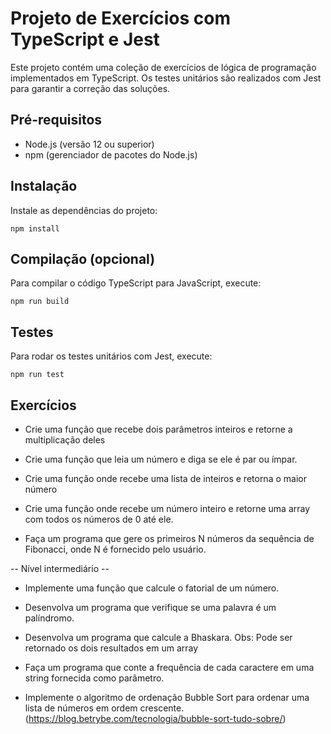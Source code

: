 # Projeto de Exercícios com TypeScript e Jest

Este projeto contém uma coleção de exercícios de lógica de programação implementados em TypeScript. Os testes unitários são realizados com Jest para garantir a correção das soluções.


## Pré-requisitos

- Node.js (versão 12 ou superior)
- npm (gerenciador de pacotes do Node.js)

## Instalação

Instale as dependências do projeto:
``` 
npm install
```

## Compilação (opcional)
Para compilar o código TypeScript para JavaScript, execute:
```
npm run build
```

## Testes
Para rodar os testes unitários com Jest, execute:
```
npm run test
```

## Exercícios

* Crie uma função que recebe dois parâmetros inteiros e retorne a multiplicação deles

* Crie uma função que leia um número e diga se ele é par ou ímpar.

* Crie uma função onde recebe uma lista de inteiros e retorna o maior número

* Crie uma função onde recebe um número inteiro e retorne uma array com todos os números de 0 até ele.

* Faça um programa que gere os primeiros N números da sequência de Fibonacci, onde N é fornecido pelo usuário.

--  Nível intermediário --

* Implemente uma função que calcule o fatorial de um número.

* Desenvolva um programa que verifique se uma palavra é um palíndromo.

* Desenvolva um programa que calcule a Bhaskara. Obs: Pode ser retornado os dois resultados em um array 

* Faça um programa que conte a frequência de cada caractere em uma string fornecida como parâmetro.

* Implemente o algoritmo de ordenação Bubble Sort para ordenar uma lista de números em ordem crescente. (https://blog.betrybe.com/tecnologia/bubble-sort-tudo-sobre/)


